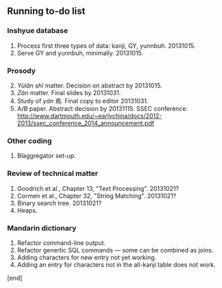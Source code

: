 ## Running to-do list

### Inshyue database

  1. Process first three types of data: kanji, GY, yunnbuh. 20131015.
  1. Serve GY and yunnbuh, minimally. 20131015.
   
### Prosody

  2. _Yùlǎn shī_ matter. Decision on abstract by 20131015.
  1. _Zàn_ matter. Final slides by 20131031.
  3. Study of _yán_ 焉. Final copy to editor 20131031.
  4. A/B paper. Abstract decision by 20131115. SSEC conference: http://www.dartmouth.edu/~earlychina/docs/2012-2013/ssec_conference_2014_announcement.pdf

### Other coding
   
  1. Blaggregator set-up.
   
### Review of technical matter
   
  1. Goodrich et al., Chapter 13, "Text Processing". 20131021?
  2. Cormen et al., Chapter 32, "String Matching". 20131021?
  1. Binary search tree. 20131021?
  1. Heaps.
   
### Mandarin dictionary
   
  1. Refactor command-line output.
  1. Refactor genertic SQL commands — some can be combined as joins.
  1. Adding characters for new entry not yet working.
  2. Adding an entry for characters not in the all-kanji table does not work.

[end]
